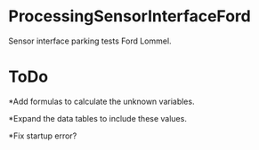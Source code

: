 # ProcessingSensorInterfaceFord
Sensor interface parking tests Ford Lommel.
# ToDo
*Add formulas to calculate the unknown variables.

*Expand the data tables to include these values.

*Fix startup error?
